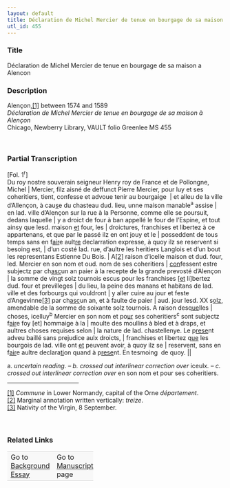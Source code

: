 ```yaml
---  
layout: default  
title: Déclaration de Michel Mercier de tenue en bourgage de sa maison a Alencon  
utl_id: 455
---
```


### Title

Déclaration de Michel Mercier de tenue en bourgage de sa maison a Alencon

### Description

<p>Alençon,<a href="#_ftn1" name="_ftnref1" title="" id="_ftnref1">[1]</a> between 1574 and 1589<br /><em>Déclaration de Michel Mercier de tenue en bourgage de sa maison à Alençon </em><br />
Chicago, Newberry Library, VAULT folio Greenlee MS 455</p>
<p> </p>


### Partial Transcription

<p>[Fol. 1<sup>r</sup>]<br />
Du roy nostre souverain seigneur Henry roy de France et de Pollongne, Michel | Mercier, filz aisné de deffunct Pierre Mercier, pour luy et ses coheritiers, tient, confesse et advoue tenir au bourgaige  | et alleu de la ville d’Allençon, à cau<u>s</u>e du chasteau dud. lieu, unne maison manable<sup>a</sup> assise | en lad. ville d’Alençon sur la rue à la Personne, comme elle se poursuit, dedans laquelle | y a droict de four à ban appellé le four de l’Espine, et tout ainsy que lesd. maison <u>et</u> four, les | droictures, franchises et libertez à ce appartenans, et que par le passé ilz en ont jouy et le | posseddent de tous temps sans en f<u>air</u>e ault<u>re</u> declarration expresse, à quoy ilz se reservent si besoing est, | d’un costé lad. rue, d’aultre les heritiers Langlois et d’un bout les representans Estienne Du Bois. | A<a href="#_ftn2" name="_ftnref2" title="" id="_ftnref2">[2]</a> raison d’icelle maison et dud. four, led. Mercier en son nom et oud. nom de ses coheritiers | <u>con</u>fessent estre subjectz par ch<u>asc</u>un an paier à la recepte de la grande prevosté d’Alençon | la somme de vingt solz tournois escus pour les franchises [<u>et</u> li]bertez dud. four et previlleges | du lieu, la peine des manans et habitans de lad. ville et des forbourgs qui vouldront | y aller cuire au jour et feste d’Angevinne<a href="#_ftn3" name="_ftnref3" title="" id="_ftnref3">[3]</a> par ch<u>asc</u>un an, et à faulte de paier | aud. jour lesd. XX s<u>olz</u>, amendable de la somme de soixante solz tournois. A raison desq<u>ue</u>lles | choses, icelluy<sup>b</sup> Mercier en son nom et po<u>ur</u> ses coheritiers<sup>c</sup> sont subjectz f<u>air</u>e foy [et] hommaige à la | moulte des moullins à bled et à draps, et aultres choses requises selon | la nature de lad. chastellenye. Le p<u>rese</u>nt adveu baillé sans prejudice aulx droicts, | franchises et libertez q<u>ue</u> les bourgois de lad. ville ont <u>et</u> peuvent avoir, à quoy ilz se | reservent, sans en f<u>air</u>e aultre declara<u>ti</u>on quand à p<u>rese</u>nt. En tesmoing  de quoy. ||</p>
<p>a. <em>uncertain reading. – b. crossed out interlinear correction over </em>iceulx<em>. – c. crossed out interlinear correction over </em>en son nom et pour ses coheritiers.</p>
<div>
<hr align="left" size="1" width="33%" /><div id="ftn1"><a href="#_ftnref1" name="_ftn1" title="" id="_ftn1">[1]</a> <em>Commune </em>in Lower Normandy, capital of the Orne <em>département</em>.</div>
<div id="ftn2"><a href="#_ftnref2" name="_ftn2" title="" id="_ftn2">[2]</a> Marginal annotation written vertically: <em>treize</em>.</div>
<div id="ftn3"><a href="#_ftnref3" name="_ftn3" title="" id="_ftn3">[3]</a> Nativity of the Virgin, 8 September.</div>
<div> </div>
<div> </div>
</div>


### Related Links

<table border="0.5" cellpadding="1" cellspacing="1" style="width: 200px; background-color:#F8F8F8;">
    <tbody style="border-color:#ccc">
        <tr style="border-color:#ccc">
            <td>Go to <a href="https://centerfordigitalhumanities.github.io/Newberry-French-paleography/_background_essay/455" target="_blank">Background Essay</a></td>
            <td>Go to <a href="https://centerfordigitalhumanities.github.io/Newberry-French-paleography/www/record.html?id=455" target="_blank">Manuscript</a> page</td>
        </tr>
    </tbody>
</table>